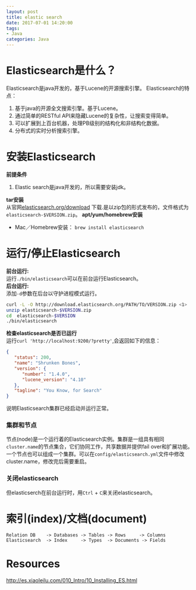 ```yaml
---
layout: post
title: elastic search
date: 2017-07-01 14:20:00
tags:
- Java
categories: Java
---
```


# Elasticsearch是什么？    
Elasticsearch是java开发的，基于Lucene的开源搜索引擎。 Elasticsearch的特点：    

1. 基于java的开源全文搜索引擎。基于Lucene。    
2. 通过简单的RESTful API来隐藏Lucene的复杂性，让搜索变得简单。        
3. 可以扩展到上百台机器，处理PB级别的结构化和非结构化数据。    
4. 分布式的实时分析搜索引擎。    

# 安装Elasticsearch
**前提条件**    

1. Elastic search是java开发的，所以需要安装jdk。 

**tar安装**    
从官网[elasticsearch.org/download](http://www.elasticsearch.org/download) 下载.是以zip包的形式发布的，文件格式为`elasticsearch-$VERSION.zip`。
**apt/yum/homebrew安装**    

* Mac／Homebrew安装： `brew install elasticsearch`     

# 运行/停止Elasticsearch
**前台运行:**    
运行`./bin/elasticsearch`可以在前台运行Elasticsearch。        
**后台运行:**    
添加`-d`参数在后台以守护进程模式运行。    
```bash
curl -L -O http://download.elasticsearch.org/PATH/TO/VERSION.zip <1>
unzip elasticsearch-$VERSION.zip
cd  elasticsearch-$VERSION
./bin/elasticsearch
```
**检查elasticsearch是否已运行**    
运行`curl 'http://localhost:9200/?pretty'`,会返回如下的信息：
```json
{
   "status": 200,
   "name": "Shrunken Bones",
   "version": {
      "number": "1.4.0",
      "lucene_version": "4.10"
   },
   "tagline": "You Know, for Search"
}
```    
说明Elasticsearch集群已经启动并运行正常。    
### 集群和节点        
节点(node)是一个运行着的Elasticsearch实例。集群是一组具有相同`cluster.name`的节点集合，它们协同工作，共享数据并提供fail over和扩展功能。一个节点也可以组成一个集群。可以在`config/elasticsearch.yml`文件中修改cluster.name，修改完后需要重启。
 
### 关闭elasticsearch
但elasticserch在前台运行时，用`Ctrl` + `C`来关闭elasticsearch。

# 索引(index)/文档(document)      
```text
Relation DB    -> Databases -> Tables -> Rows     -> Columns
Elasticsearch  -> Index     -> Types  -> Documents -> Fields
```


# Resources
http://es.xiaoleilu.com/010_Intro/10_Installing_ES.html


